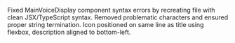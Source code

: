 Fixed MainVoiceDisplay component syntax errors by recreating file with clean JSX/TypeScript syntax. Removed problematic characters and ensured proper string termination. Icon positioned on same line as title using flexbox, description aligned to bottom-left.